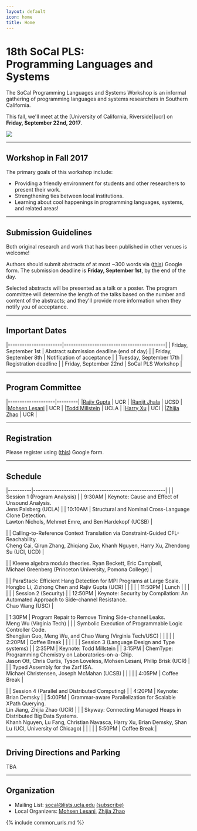 ```yaml
---
layout: default
icon: home
title: Home
---
```


# 18th SoCal PLS: <br> Programming Languages and Systems

The SoCal Programming Languages and Systems Workshop is an informal gathering of
programming languages and systems researchers in Southern California.

This fall, we'll meet at the [University of California, Riverside][ucr] on
**Friday, September 22nd, 2017**.

<img src="https://ucrtoday.ucr.edu/wp-content/uploads/2016/05/UCR_Aerial-0049-603x368.jpg">

---

## Workshop in Fall 2017

The primary goals of this workshop include:

* Providing a friendly environment for students and other researchers to present
  their work.
* Strengthening ties between local institutions.
* Learning about cool happenings in programming languages, systems, and related
  areas!

---
## Submission Guidelines

Both original research and work that has been published in other venues is
welcome!

Authors should submit abstracts of at most ~300 words via ([this](https://docs.google.com/forms/d/e/1FAIpQLSfVmg4CiJumnnxl_Zlpq8mFhfQcOtVaIPRdkPLq8aaV2cjXKA/viewform?usp=sf_link)) Google form. The submission deadline is **Friday, September 1st**, by the end of the day.

Selected abstracts will be presented as a talk or a poster. The program
committee will determine the length of the talks based on the number and content
of the abstracts; and they'll provide more information when they notify you of
acceptance.

---

## Important Dates

|-----------------------|-------------------------------------------|
| Friday, September 1st   | Abstract submission deadline (end of day) |
| Friday, September 8th | Notification of acceptance                |
| Tuesday, September 17th | Registration deadline                     |
| Friday, September 22nd  | SoCal PLS Workshop                        |

---

## Program Committee

|--------------------|---------|
|[Rajiv Gupta](http://www.cs.ucr.edu/~gupta/)               | UCR     |
|[Ranjit Jhala](https://ranjitjhala.github.io/) | UCSD  |
|[Mohsen Lesani](http://www.cs.ucr.edu/~lesani/)               | UCR |
|[Todd Millstein](http://web.cs.ucla.edu/~todd/) | UCLA  |
|[Harry Xu](http://www.ics.uci.edu/~guoqingx/) | UCI  |
|[Zhijia Zhao](http://www.cs.ucr.edu/~zhijia/) | UCR  |

---

## Registration

Please register using ([this](https://docs.google.com/forms/d/e/1FAIpQLSeHhsugXP_vh-grpI21GrGrYdEQqljCwEF-4vHSKV3WX_thQg/viewform)) Google form.

---

## Schedule


|----------|--------------------------------------------------------|
|          | Session 1 (Program Analysis)               |
| 9:30AM   | Keynote: Cause and Effect of Unsound Analysis. <br> Jens Palsberg  (UCLA) |
| 10:10AM  | Structural and Nominal Cross-Language Clone Detection. <br> Lawton Nichols, Mehmet Emre, and Ben Hardekopf  (UCSB) |

|      | Calling-to-Reference Context Translation via Constraint-Guided CFL-Reachability. <br> Cheng Cai, Qirun Zhang, Zhiqiang Zuo, Khanh Nguyen, Harry Xu, Zhendong Su (UCI, UCD) |

|    | Kleene algebra modulo theories. Ryan Beckett, Eric Campbell, <br> Michael Greenberg (Princeton University, Pomona College) |

|  | ParaStack: Efficient Hang Detection for MPI Programs at Large Scale.  <br> Hongbo Li, Zizhong Chen and Rajiv Gupta (UCR) |
|          |                                                        |
| 11:50PM  | Lunch                                                  |
|          |                                                        |
|          | Session 2 (Security)                                   |
| 12:50PM  | Keynote: Security by Compilation: An Automated Approach to Side-channel Resistance. <br> Chao Wang (USC) |

| 1:30PM   | Program Repair to Remove Timing Side-channel Leaks. <br> Meng Wu (Virginia Tech) |
|          | Symbolic Execution of Programmable Logic Controller Code. <br> Shengjian Guo, Meng Wu, and Chao Wang (Virginia Tech/USC) |
|          |                                                        |
| 2:20PM   | Coffee Break                                           |
|          |                                                        |
|          | Session 3 (Language Design and Type systems)                              |
| 2:35PM   | Keynote: Todd Millstein |
| 3:15PM   | ChemType: Programming Chemistry on Laboratories-on-a-Chip. <br> Jason Ott, Chris Curtis, Tyson Loveless, Mohsen Lesani, Philip Brisk (UCR) |
|          | Typed Assembly for the Zarf ISA. <br> Michael Christensen, Joseph McMahan (UCSB) |
|          |                                                        |
| 4:05PM   | Coffee Break                                           |

|          | Session 4 (Parallel and Distributed Computing)                              |
| 4:20PM   | Keynote: Brian Demsky |
| 5:00PM   | Grammar-aware Parallelization for Scalable XPath Querying. <br> Lin Jiang, Zhijia Zhao  (UCR) |
|          | Skyway: Connecting Managed Heaps in Distributed Big Data Systems. <br> Khanh Nguyen, Lu Fang, Christian Navasca, Harry Xu, Brian Demsky, Shan Lu (UCI, University of Chicago) |
|          |                                                        |
| 5:50PM   | Coffee Break                                           |















---

## Driving Directions and Parking
TBA

---


## Organization

* Mailing List: socal@lists.ucla.edu
  [(subscribe)](http://lists.ucla.edu/cgi-bin/mailman/listinfo/socal)
* Local Organizers:
  [Mohsen Lesani](http://www.cs.ucr.edu/~lesani/),
  [Zhijia Zhao](http://www.cs.ucr.edu/~zhijia/)

{% include common_urls.md %}
